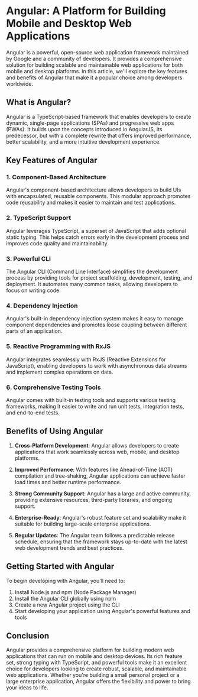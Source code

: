 # Angular: A Platform for Building Mobile and Desktop Web Applications

Angular is a powerful, open-source web application framework maintained by Google and a community of developers. It provides a comprehensive solution for building scalable and maintainable web applications for both mobile and desktop platforms. In this article, we'll explore the key features and benefits of Angular that make it a popular choice among developers worldwide.

## What is Angular?

Angular is a TypeScript-based framework that enables developers to create dynamic, single-page applications (SPAs) and progressive web apps (PWAs). It builds upon the concepts introduced in AngularJS, its predecessor, but with a complete rewrite that offers improved performance, better scalability, and a more intuitive development experience.

## Key Features of Angular

### 1. Component-Based Architecture

Angular's component-based architecture allows developers to build UIs with encapsulated, reusable components. This modular approach promotes code reusability and makes it easier to maintain and test applications.

### 2. TypeScript Support

Angular leverages TypeScript, a superset of JavaScript that adds optional static typing. This helps catch errors early in the development process and improves code quality and maintainability.

### 3. Powerful CLI

The Angular CLI (Command Line Interface) simplifies the development process by providing tools for project scaffolding, development, testing, and deployment. It automates many common tasks, allowing developers to focus on writing code.

### 4. Dependency Injection

Angular's built-in dependency injection system makes it easy to manage component dependencies and promotes loose coupling between different parts of an application.

### 5. Reactive Programming with RxJS

Angular integrates seamlessly with RxJS (Reactive Extensions for JavaScript), enabling developers to work with asynchronous data streams and implement complex operations on data.

### 6. Comprehensive Testing Tools

Angular comes with built-in testing tools and supports various testing frameworks, making it easier to write and run unit tests, integration tests, and end-to-end tests.

## Benefits of Using Angular

1. **Cross-Platform Development**: Angular allows developers to create applications that work seamlessly across web, mobile, and desktop platforms.

2. **Improved Performance**: With features like Ahead-of-Time (AOT) compilation and tree-shaking, Angular applications can achieve faster load times and better runtime performance.

3. **Strong Community Support**: Angular has a large and active community, providing extensive resources, third-party libraries, and ongoing support.

4. **Enterprise-Ready**: Angular's robust feature set and scalability make it suitable for building large-scale enterprise applications.

5. **Regular Updates**: The Angular team follows a predictable release schedule, ensuring that the framework stays up-to-date with the latest web development trends and best practices.

## Getting Started with Angular

To begin developing with Angular, you'll need to:

1. Install Node.js and npm (Node Package Manager)
2. Install the Angular CLI globally using npm
3. Create a new Angular project using the CLI
4. Start developing your application using Angular's powerful features and tools

## Conclusion

Angular provides a comprehensive platform for building modern web applications that can run on mobile and desktop devices. Its rich feature set, strong typing with TypeScript, and powerful tools make it an excellent choice for developers looking to create robust, scalable, and maintainable web applications. Whether you're building a small personal project or a large enterprise application, Angular offers the flexibility and power to bring your ideas to life.
